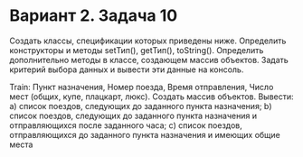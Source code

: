 # Вариант 2. Задача 10

Создать классы, спецификации которых приведены ниже. Определить конструкторы и методы setТип(), getТип(), toString(). Определить дополнительно методы в классе, создающем массив объектов. Задать критерий выбора данных и вывести эти данные на консоль.

Train: Пункт назначения, Номер поезда, Время отправления, Число мест (общих, купе, плацкарт, люкс). Создать массив объектов. Вывести: a) список поездов, следующих до заданного пункта назначения; b) список поездов, следующих до заданного пункта назначения и отправляющихся после заданного часа; c) список поездов, отправляющихся до заданного пункта назначения и имеющих общие места

